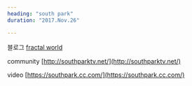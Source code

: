 ```yaml
---
heading: "south park"
duration: "2017.Nov.26"

---
```


블로그 [fractal world](http://southpark.kro.kr)  

community [http://southparktv.net/](http://southparktv.net/)  

video [https://southpark.cc.com/](https://southpark.cc.com/)  
